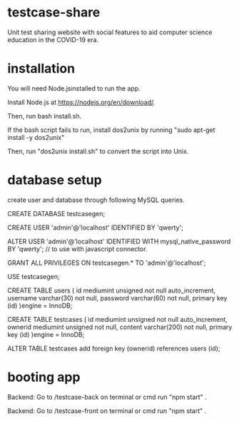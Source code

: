 # testcase-share
Unit test sharing website with social features to aid computer science education in the COVID-19 era.

# installation
You will need Node.jsinstalled to run the app.

Install Node.js at https://nodejs.org/en/download/.

Then, run bash install.sh.

If the bash script fails to run, install dos2unix by running "sudo apt-get install -y dos2unix"

Then, run "dos2unix install.sh" to convert the script into Unix.

# database setup

create user and database through following MySQL queries.

CREATE DATABASE testcasegen;

CREATE USER 'admin'@'localhost' IDENTIFIED BY 'qwerty';

ALTER USER 'admin'@'localhost' IDENTIFIED WITH mysql_native_password BY 'qwerty'; // to use with javascript connector.

GRANT ALL PRIVILEGES ON testcasegen.* TO 'admin'@'localhost';

USE testcasegen;

CREATE TABLE users (
id mediumint unsigned not null auto_increment,
username varchar(30) not null,
password varchar(60) not null,
primary key (id)
)engine = InnoDB;

CREATE TABLE testcases (
id mediumint unsigned not null auto_increment,
ownerid mediumint unsigned not null,
content varchar(200) not null,
primary key (id)
)engine = InnoDB;

ALTER TABLE testcases add foreign key (ownerid) references users (id);

# booting app
Backend:
Go to /testcase-back on terminal or cmd
run "npm start" .

Backend:
Go to /testcase-front on terminal or cmd
run "npm start" .
